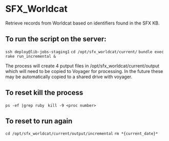 # SFX_Worldcat

Retrieve records from Worldcat based on identifiers found in the SFX KB.

## To run the script on the server:
`ssh deploy@lib-jobs-staging1`
`cd /opt/sfx_worldcat/current/`
`bundle exec rake run_incremental &`

The process will create 4 putput files in /opt/sfx_worldcat/current/output which will need to be copied to Voyager for processing.  In the future these may be automatically copied to a shared drive with voyager.

## To reset kill the process
`ps -ef |grep ruby `
`kill -9 <proc number>`

## To reset to run again
`cd /opt/sfx_worldcat/current/output/incremental`
`rm *{current_date}*`
